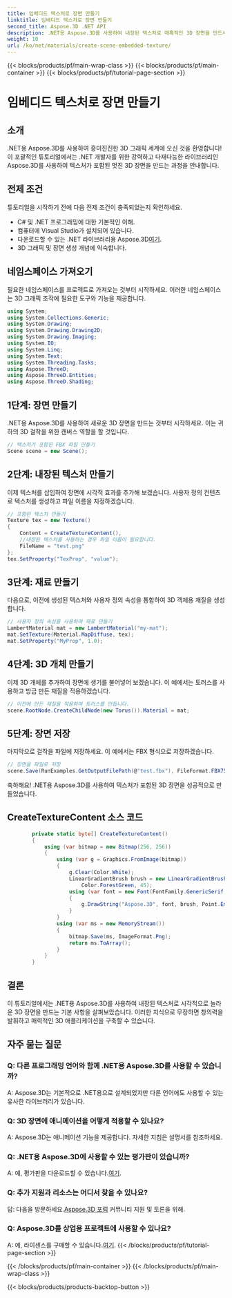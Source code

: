 ```yaml
---
title: 임베디드 텍스처로 장면 만들기
linktitle: 임베디드 텍스처로 장면 만들기
second_title: Aspose.3D .NET API
description: .NET용 Aspose.3D를 사용하여 내장된 텍스처로 매혹적인 3D 장면을 만드세요. 놀라운 결과를 얻으려면 단계별 가이드를 따르십시오.
weight: 10
url: /ko/net/materials/create-scene-embedded-texture/
---
```


{{< blocks/products/pf/main-wrap-class >}}
{{< blocks/products/pf/main-container >}}
{{< blocks/products/pf/tutorial-page-section >}}

# 임베디드 텍스처로 장면 만들기

## 소개
.NET용 Aspose.3D를 사용하여 흥미진진한 3D 그래픽 세계에 오신 것을 환영합니다! 이 포괄적인 튜토리얼에서는 .NET 개발자를 위한 강력하고 다재다능한 라이브러리인 Aspose.3D를 사용하여 텍스처가 포함된 멋진 3D 장면을 만드는 과정을 안내합니다.
## 전제 조건
튜토리얼을 시작하기 전에 다음 전제 조건이 충족되었는지 확인하세요.
- C# 및 .NET 프로그래밍에 대한 기본적인 이해.
- 컴퓨터에 Visual Studio가 설치되어 있습니다.
- 다운로드할 수 있는 .NET 라이브러리용 Aspose.3D[여기](https://releases.aspose.com/3d/net/).
- 3D 그래픽 및 장면 생성 개념에 익숙합니다.
## 네임스페이스 가져오기
필요한 네임스페이스를 프로젝트로 가져오는 것부터 시작하세요. 이러한 네임스페이스는 3D 그래픽 조작에 필요한 도구와 기능을 제공합니다.
```csharp
using System;
using System.Collections.Generic;
using System.Drawing;
using System.Drawing.Drawing2D;
using System.Drawing.Imaging;
using System.IO;
using System.Linq;
using System.Text;
using System.Threading.Tasks;
using Aspose.ThreeD;
using Aspose.ThreeD.Entities;
using Aspose.ThreeD.Shading;
```
## 1단계: 장면 만들기
.NET용 Aspose.3D를 사용하여 새로운 3D 장면을 만드는 것부터 시작하세요. 이는 귀하의 3D 걸작을 위한 캔버스 역할을 할 것입니다.
```csharp
// 텍스처가 포함된 FBX 파일 만들기
Scene scene = new Scene();
```
## 2단계: 내장된 텍스처 만들기
이제 텍스처를 삽입하여 장면에 시각적 효과를 추가해 보겠습니다. 사용자 정의 컨텐츠로 텍스처를 생성하고 파일 이름을 지정하겠습니다.
```csharp
// 포함된 텍스처 만들기
Texture tex = new Texture()
{
    Content = CreateTextureContent(),
    //내장된 텍스처를 사용하는 경우 파일 이름이 필요합니다.
    FileName = "test.png"
};
tex.SetProperty("TexProp", "value");
```
## 3단계: 재료 만들기
다음으로, 이전에 생성된 텍스처와 사용자 정의 속성을 통합하여 3D 객체용 재질을 생성합니다.
```csharp
// 사용자 정의 속성을 사용하여 재료 만들기
LambertMaterial mat = new LambertMaterial("my-mat");
mat.SetTexture(Material.MapDiffuse, tex);
mat.SetProperty("MyProp", 1.0);
```
## 4단계: 3D 개체 만들기
이제 3D 개체를 추가하여 장면에 생기를 불어넣어 보겠습니다. 이 예에서는 토러스를 사용하고 방금 만든 재질을 적용하겠습니다.
```csharp
// 이전에 만든 재질을 적용하여 토러스를 만듭니다.
scene.RootNode.CreateChildNode(new Torus()).Material = mat;
```
## 5단계: 장면 저장
마지막으로 걸작을 파일에 저장하세요. 이 예에서는 FBX 형식으로 저장하겠습니다.
```csharp
// 장면을 파일로 저장
scene.Save(RunExamples.GetOutputFilePath(@"test.fbx"), FileFormat.FBX7500ASCII);
```
축하해요! .NET용 Aspose.3D를 사용하여 텍스처가 포함된 3D 장면을 성공적으로 만들었습니다.
## CreateTextureContent 소스 코드
```csharp
        private static byte[] CreateTextureContent()
        {
            using (var bitmap = new Bitmap(256, 256))
            {
                using (var g = Graphics.FromImage(bitmap))
                {
                    g.Clear(Color.White);
                    LinearGradientBrush brush = new LinearGradientBrush(new Rectangle(0, 0, 128, 128), Color.Moccasin,
                        Color.ForestGreen, 45);
                    using (var font = new Font(FontFamily.GenericSerif, 40))
                    {
                        g.DrawString("Aspose.3D", font, brush, Point.Empty);
                    }
                }
                using (var ms = new MemoryStream())
                {
                    bitmap.Save(ms, ImageFormat.Png);
                    return ms.ToArray();
                }
            }
        }
```
## 결론
이 튜토리얼에서는 .NET용 Aspose.3D를 사용하여 내장된 텍스처로 시각적으로 놀라운 3D 장면을 만드는 기본 사항을 살펴보았습니다. 이러한 지식으로 무장하면 창의력을 발휘하고 매력적인 3D 애플리케이션을 구축할 수 있습니다.

## 자주 묻는 질문

### Q: 다른 프로그래밍 언어와 함께 .NET용 Aspose.3D를 사용할 수 있습니까?
A: Aspose.3D는 기본적으로 .NET용으로 설계되었지만 다른 언어에도 사용할 수 있는 유사한 라이브러리가 있습니다.
### Q: 3D 장면에 애니메이션을 어떻게 적용할 수 있나요?
A: Aspose.3D는 애니메이션 기능을 제공합니다. 자세한 지침은 설명서를 참조하세요.
### Q: .NET용 Aspose.3D에 사용할 수 있는 평가판이 있습니까?
 A: 예, 평가판을 다운로드할 수 있습니다.[여기](https://releases.aspose.com/).
### Q: 추가 지원과 리소스는 어디서 찾을 수 있나요?
 답: 다음을 방문하세요.[Aspose.3D 포럼](https://forum.aspose.com/c/3d/18) 커뮤니티 지원 및 토론을 위해.
### Q: Aspose.3D를 상업용 프로젝트에 사용할 수 있나요?
 A: 예, 라이센스를 구매할 수 있습니다.[여기](https://purchase.aspose.com/buy).
{{< /blocks/products/pf/tutorial-page-section >}}

{{< /blocks/products/pf/main-container >}}
{{< /blocks/products/pf/main-wrap-class >}}

{{< blocks/products/products-backtop-button >}}
